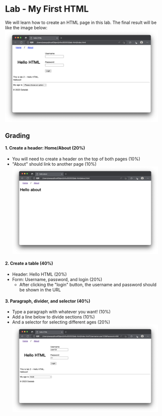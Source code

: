 # Lab - My First HTML
We will learn how to create an HTML page in this lab. The final result will be like the image below:
![](img/home.png)
## Grading
#### 1. Create a header: Home/About (20%)
* You will need to create a header on the top of both pages (10%)
* "About" should link to another page (10%)
![](img/about.png)
#### 2. Create a table (40%)
* Header: Hello HTML (20%)
* Form: Username, password, and login (20%)
   * After clicking the "login" button, the username and password should be shown in the URL
#### 3. Paragraph, divider, and selector (40%)
* Type a paragraph with whatever you want! (10%)
* Add a line below to divide sections (10%)
* And a selector for selecting different ages (20%)
![](img/input.png)